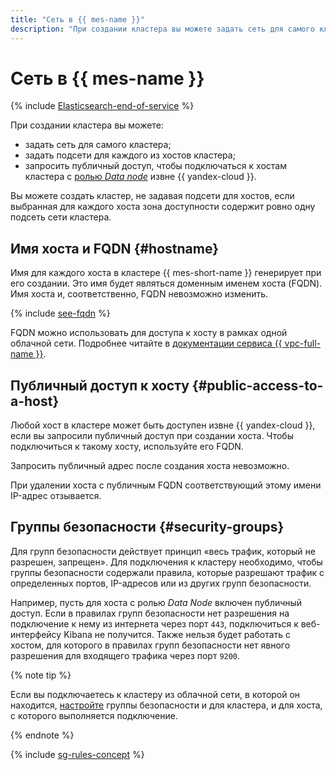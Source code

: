 ```yaml
---
title: "Сеть в {{ mes-name }}"
description: "При создании кластера вы можете задать сеть для самого кластера, задать подсети для каждого из хостов кластера, а также запросить публичный доступ, чтобы подключаться к хостам кластера с ролью Data node извне {{ yandex-cloud }}."
---
```


# Сеть в {{ mes-name }}

{% include [Elasticsearch-end-of-service](../../_includes/mdb/mes/note-end-of-service.md) %}


При создании кластера вы можете:

* задать сеть для самого кластера;
* задать подсети для каждого из хостов кластера;
* запросить публичный доступ, чтобы подключаться к хостам кластера с [ролью _Data node_](./index.md) извне {{ yandex-cloud }}.

Вы можете создать кластер, не задавая подсети для хостов, если выбранная для каждого хоста зона доступности содержит ровно одну подсеть сети кластера.


## Имя хоста и FQDN {#hostname}

Имя для каждого хоста в кластере {{ mes-short-name }} генерирует при его создании. Это имя будет являться доменным именем хоста (FQDN). Имя хоста и, соответственно, FQDN невозможно изменить.

{% include [see-fqdn](../../_includes/mdb/mes/fqdn-host.md) %}


FQDN можно использовать для доступа к хосту в рамках одной облачной сети. Подробнее читайте в [документации сервиса {{ vpc-full-name }}](../../vpc/).

## Публичный доступ к хосту {#public-access-to-a-host}

Любой хост в кластере может быть доступен извне {{ yandex-cloud }}, если вы запросили публичный доступ при создании хоста. Чтобы подключиться к такому хосту, используйте его FQDN.

Запросить публичный адрес после создания хоста невозможно.

При удалении хоста с публичным FQDN соответствующий этому имени IP-адрес отзывается.

## Группы безопасности {#security-groups}

Для групп безопасности действует принцип «весь трафик, который не разрешен, запрещен». Для подключения к кластеру необходимо, чтобы группы безопасности содержали правила, которые разрешают трафик с определенных портов, IP-адресов или из других групп безопасности.

Например, пусть для хоста с ролью _Data Node_ включен публичный доступ. Если в правилах групп безопасности нет разрешения на подключение к нему из интернета через порт `443`, подключиться к веб-интерфейсу Kibana не получится. Также нельзя будет работать с хостом, для которого в правилах групп безопасности нет явного разрешения для входящего трафика через порт `9200`.

{% note tip %}

Если вы подключаетесь к кластеру из облачной сети, в которой он находится, [настройте](../operations/cluster-connect.md#configuring-security-groups) группы безопасности и для кластера, и для хоста, с которого выполняется подключение.

{% endnote %}

{% include [sg-rules-concept](../../_includes/mdb/sg-rules-concept.md) %}


